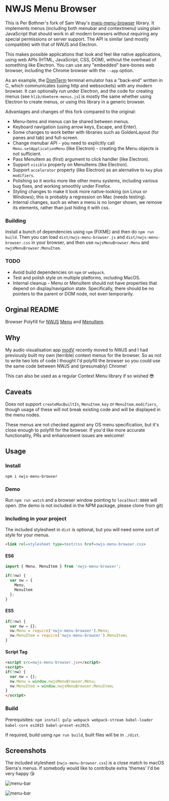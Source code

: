 # NWJS Menu Browser

This is Per Bothner's fork of Sam Wray's [mwjs-menu-browser](https://github.com/2xAA/nwjs-menu-browser) library.
It implements menus (including both menubar and contextmenu)
using plain JavaScript that should work in all modern browsers without
requiring any special permissions or server support.
The API is similar (and mostly compatible) with that of NWJS and Electron.

This makes possible applications that look and feel like native
applications, using web APIs (HTML, JavaScript, CSS, DOM),
without the overhead of something like Electron.
You can use any "embedded" bare-bones web browser, including
the Chrome browser with the `--app` option.

As an example, the [DomTerm](https;//domterm.org) terminal emulator
has a "back-end" written in C, which communicates (using http and
websockets) with any modern browser.  It can optionally run under
Electron, and the code for creating menus (see `hlib/domterm-menus.js`)
is mostly the same whether using Electron to create menus, or using this
library in a generic browser.

Advantages and changes of this fork compared to the original:

* Menu-items and menus can be shared between menus.
* Keyboard navigation (using arrow keys, Escape, and Enter).
* Some changes to work better with libraries such as GoldenLayout
(for panes and tab) and full-screen.
* Change menubar API - you need to explicitly call `Menu.setApplicationMenu`
(like Electron) - creating the Menu objects is not sufficient.
* Pass MenuItem as (first) argument to click handler (like Electron).
* Support `visible` property on MenuItems (like Electron).
* Support `accelerator` property (like Electron) as an alernative to
`key` plus `modifiers`.
* Polishing so it works more like other menu systems, including
various bug fixes, and working smoothly under Firefox.
* Styling changes to make it look more native-looking (on Linux or Windows);
this is probably a regression on Mac (needs testing).
* Internal changes, such as when a menu is no longer shown, we remove
its elements, rather than just hiding it with css.

### Building

Install a bunch of dependencies using `npm` (FIXME)
and then do `npm run build`.  Then you can load
`dist/nwjs-menu-browser.js` and `dist/nwjs-menu-browser.css`
in your browser, and then use `nwjsMenuBrowser.Menu`
and  `nwjsMenuBrowser.MenuItem`.

### TODO
* Avoid build dependencies on `npm` or `webpack`.
* Test and polish style on multiple platforms, including MacOS.
* Internal cleanup - Menu or MenuItem should not have properties
that depend on display/navigation state. Specifically, there
should be no pointers to the parent or DOM node, not even temporarily.

## Orginal README

Browser Polyfill for [NWJS](http://docs.nwjs.io/en/latest/) [Menu](http://docs.nwjs.io/en/latest/References/Menu/) and [MenuItem](http://docs.nwjs.io/en/latest/References/MenuItem/).

## Why

My audio visualisation app [modV](http://github.com/2xAA/modV/) recently moved to NWJS and I had previously built my own (terrible) context menus for the browser. So as not to write two lots of code I thought I'd polyfill the browser so you could use the same code between NWJS and (presumably) Chrome!

This can also be used as a regular Context Menu library if so wished 😎

## Caveats

Does not support ```createMacBuiltIn```, ```MenuItem.key``` or ```MenuItem.modifiers```, though usage of these will not break existing code and will be displayed in the menu nodes.

These menus are not checked against any OS menu specification, but it's close enough to polyfill for the browser.
If you'd like more accurate functionality, PRs and enhancement issues are welcome!

## Usage

### Install

`npm i nwjs-menu-browser`

### Demo

Run ```npm run watch``` and a browser window pointing to ```localhost:8080``` will open.
(the demo is not included in the NPM package, please clone from git)

### Including in your project

The included stylesheet in `dist` is optional, but you will need some sort of style for your menus.
```HTML
<link rel=stylesheet type=text/css href=nwjs-menu-browser.css>
```

#### ES6
```JavaScript
import { Menu, MenuItem } from 'nwjs-menu-browser';

if(!nw) {
  var nw = {
    Menu,
    MenuItem
  };
}
```

#### ES5
```JavaScript
if(!nw) {
  var nw = {};
  nw.Menu = require('nwjs-menu-browser').Menu;
  nw.MenuItem = require('nwjs-menu-browser').MenuItem;
}
```

#### Script Tag
```HTML
<script src=nwjs-menu-browser.js></script>
<script>
if(!nw) {
  var nw = {};
  nw.Menu = window.nwjsMenuBrowser.Menu;
  nw.MenuItem = window.nwjsMenuBrowser.MenuItem;
}
</script>
```

### Build

Prerequisites: ``npm install gulp webpack webpack-stream babel-loader babel-core es2015 babel-preset-es2015``.

If required, build using ```npm run build```, built files will be in ```./dist```.

## Screenshots
The included stylesheet (```nwjs-menu-browser.css```) is a close match to macOS Sierra's menus.
If somebody would like to contribute extra 'themes' I'd be very happy 😘

![menu-bar](./example-assets/images/menu-bar.png)

![menu-bar](./example-assets/images/context-menu.png)
